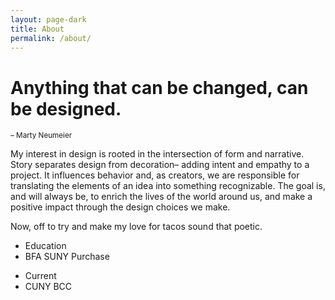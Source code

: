 ```yaml
---
layout: page-dark
title: About
permalink: /about/
---
```


<div class="content__block">
    <h1 class="content__title">Anything that can be changed, can be designed.</h1>
    <small>– Marty Neumeier</small>
    <p>
        My interest in design is rooted in the intersection of form and narrative. Story separates design from decoration– adding intent and empathy to a project. It influences behavior and, as creators, we are responsible for translating the elements of an idea into something recognizable. The goal is, and will always be, to enrich the lives of the world around us, and make a positive impact through the design choices we make. 
    </p>
    <p>
        Now, off to try and make my love for tacos sound that poetic.
    </p>
    <ul>
        <li>Education</li>
        <li>BFA SUNY Purchase</li>
    </ul>
    <ul>
        <li>Current</li>
        <li>CUNY BCC</li>
    </ul>
</div>
